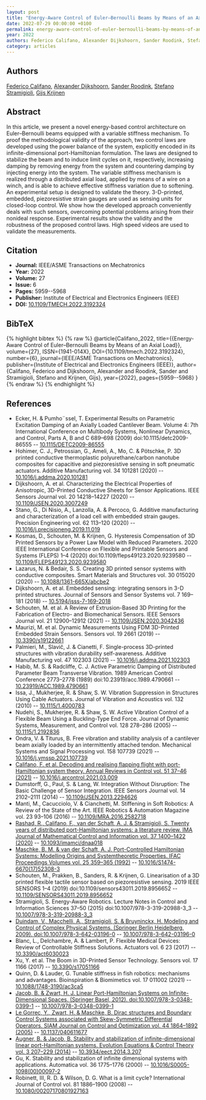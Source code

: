```yaml
---
layout: post
title: "Energy-Aware Control of Euler–Bernoulli Beams by Means of an Axial Load"
date: 2022-07-29 00:00:00 +0100
permalink: energy-aware-control-of-euler-bernoulli-beams-by-means-of-an-axial-load
year: 2022
authors: Federico Califano, Alexander Dijkshoorn, Sander Roodink, Stefano Stramigioli, Gijs Krijnen
category: articles
---
```

 
## Authors
[Federico Califano](authors/federico-califano), [Alexander Dijkshoorn](authors/alexander-dijkshoorn), [Sander Roodink](authors/sander-roodink), [Stefano Stramigioli](authors/stefano-stramigioli), [Gijs Krijnen](authors/gijs-krijnen)
 
## Abstract
In this article, we present a novel energy-based control architecture on Euler–Bernoulli beams equipped with a variable stiffness mechanism. To proof the methodological validity of the approach, two control laws are developed using the power balance of the system, explicitly encoded in its infinite-dimensional port-Hamiltonian formulation. The laws are designed to stabilize the beam and to induce limit cycles on it, respectively, increasing damping by removing energy from the system and countering damping by injecting energy into the system. The variable stiffness mechanism is realized through a distributed axial load, applied by means of a wire on a winch, and is able to achieve effective stiffness variation due to softening. An experimental setup is designed to validate the theory. 3-D-printed, embedded, piezoresistive strain gauges are used as sensing units for closed-loop control. We show how the developed approach conveniently deals with such sensors, overcoming potential problems arising from their nonideal response. Experimental results show the validity and the robustness of the proposed control laws. High speed videos are used to validate the measurements.
 
## Citation
- **Journal:** IEEE/ASME Transactions on Mechatronics
- **Year:** 2022
- **Volume:** 27
- **Issue:** 6
- **Pages:** 5959--5968
- **Publisher:** Institute of Electrical and Electronics Engineers (IEEE)
- **DOI:** [10.1109/TMECH.2022.3192324](https://doi.org/10.1109/TMECH.2022.3192324)
 
## BibTeX
{% highlight bibtex %}
{% raw %}
@article{Califano_2022,
  title={{Energy-Aware Control of Euler–Bernoulli Beams by Means of an Axial Load}},
  volume={27},
  ISSN={1941-014X},
  DOI={10.1109/tmech.2022.3192324},
  number={6},
  journal={IEEE/ASME Transactions on Mechatronics},
  publisher={Institute of Electrical and Electronics Engineers (IEEE)},
  author={Califano, Federico and Dijkshoorn, Alexander and Roodink, Sander and Stramigioli, Stefano and Krijnen, Gijs},
  year={2022},
  pages={5959--5968}
}
{% endraw %}
{% endhighlight %}
 
## References
- Ecker, H. & Pumho¨ssel, T. Experimental Results on Parametric Excitation Damping of an Axially Loaded Cantilever Beam. Volume 4: 7th International Conference on Multibody Systems, Nonlinear Dynamics, and Control, Parts A, B and C 689–698 (2009) doi:10.1115/detc2009-86555 -- [10.1115/DETC2009-86555](https://doi.org/10.1115/DETC2009-86555)
- Hohimer, C. J., Petrossian, G., Ameli, A., Mo, C. & Pötschke, P. 3D printed conductive thermoplastic polyurethane/carbon nanotube composites for capacitive and piezoresistive sensing in soft pneumatic actuators. Additive Manufacturing vol. 34 101281 (2020) -- [10.1016/j.addma.2020.101281](https://doi.org/10.1016/j.addma.2020.101281)
- Dijkshoorn, A. et al. Characterizing the Electrical Properties of Anisotropic, 3D-Printed Conductive Sheets for Sensor Applications. IEEE Sensors Journal vol. 20 14218–14227 (2020) -- [10.1109/JSEN.2020.3007249](https://doi.org/10.1109/JSEN.2020.3007249)
- Stano, G., Di Nisio, A., Lanzolla, A. & Percoco, G. Additive manufacturing and characterization of a load cell with embedded strain gauges. Precision Engineering vol. 62 113–120 (2020) -- [10.1016/j.precisioneng.2019.11.019](https://doi.org/10.1016/j.precisioneng.2019.11.019)
- Kosmas, D., Schouten, M. & Krijnen, G. Hysteresis Compensation of 3D Printed Sensors by a Power Law Model with Reduced Parameters. 2020 IEEE International Conference on Flexible and Printable Sensors and Systems (FLEPS) 1–4 (2020) doi:10.1109/fleps49123.2020.9239580 -- [10.1109/FLEPS49123.2020.9239580](https://doi.org/10.1109/FLEPS49123.2020.9239580)
- Lazarus, N. & Bedair, S. S. Creating 3D printed sensor systems with conductive composites. Smart Materials and Structures vol. 30 015020 (2020) -- [10.1088/1361-665X/abcbe2](https://doi.org/10.1088/1361-665X/abcbe2)
- Dijkshoorn, A. et al. Embedded sensing: integrating sensors in 3-D printed structures. Journal of Sensors and Sensor Systems vol. 7 169–181 (2018) -- [10.5194/jsss-7-169-2018](https://doi.org/10.5194/jsss-7-169-2018)
- Schouten, M. et al. A Review of Extrusion-Based 3D Printing for the Fabrication of Electro- and Biomechanical Sensors. IEEE Sensors Journal vol. 21 12900–12912 (2021) -- [10.1109/JSEN.2020.3042436](https://doi.org/10.1109/JSEN.2020.3042436)
- Maurizi, M. et al. Dynamic Measurements Using FDM 3D-Printed Embedded Strain Sensors. Sensors vol. 19 2661 (2019) -- [10.3390/s19122661](https://doi.org/10.3390/s19122661)
- Palmieri, M., Slavič, J. & Cianetti, F. Single-process 3D-printed structures with vibration durability self-awareness. Additive Manufacturing vol. 47 102303 (2021) -- [10.1016/j.addma.2021.102303](https://doi.org/10.1016/j.addma.2021.102303)
- Habib, M. S. & Radcliffe, C. J. Active Parametric Damping of Distributed Parameter Beam Transverse Vibration. 1989 American Control Conference 2773–2778 (1989) doi:10.23919/acc.1989.4790661 -- [10.23919/ACC.1989.4790661](https://doi.org/10.23919/ACC.1989.4790661)
- Issa, J., Mukherjee, R. & Shaw, S. W. Vibration Suppression in Structures Using Cable Actuators. Journal of Vibration and Acoustics vol. 132 (2010) -- [10.1115/1.4000783](https://doi.org/10.1115/1.4000783)
- Nudehi, S., Mukherjee, R. & Shaw, S. W. Active Vibration Control of a Flexible Beam Using a Buckling-Type End Force. Journal of Dynamic Systems, Measurement, and Control vol. 128 278–286 (2005) -- [10.1115/1.2192836](https://doi.org/10.1115/1.2192836)
- Ondra, V. & Titurus, B. Free vibration and stability analysis of a cantilever beam axially loaded by an intermittently attached tendon. Mechanical Systems and Signal Processing vol. 158 107739 (2021) -- [10.1016/j.ymssp.2021.107739](https://doi.org/10.1016/j.ymssp.2021.107739)
- [Califano, F. et al. Decoding and realising flapping flight with port-Hamiltonian system theory. Annual Reviews in Control vol. 51 37–46 (2021)](decoding-and-realising-flapping-flight-with-port-hamiltonian-system-theory) -- [10.1016/j.arcontrol.2021.03.009](https://doi.org/10.1016/j.arcontrol.2021.03.009)
- Dumstorff, G., Paul, S. & Lang, W. Integration Without Disruption: The Basic Challenge of Sensor Integration. IEEE Sensors Journal vol. 14 2102–2111 (2014) -- [10.1109/JSEN.2013.2294626](https://doi.org/10.1109/JSEN.2013.2294626)
- Manti, M., Cacucciolo, V. & Cianchetti, M. Stiffening in Soft Robotics: A Review of the State of the Art. IEEE Robotics &amp; Automation Magazine vol. 23 93–106 (2016) -- [10.1109/MRA.2016.2582718](https://doi.org/10.1109/MRA.2016.2582718)
- [Rashad, R., Califano, F., van der Schaft, A. J. & Stramigioli, S. Twenty years of distributed port-Hamiltonian systems: a literature review. IMA Journal of Mathematical Control and Information vol. 37 1400–1422 (2020)](twenty-years-of-distributed-port-hamiltonian-systems-a-literature-review) -- [10.1093/imamci/dnaa018](https://doi.org/10.1093/imamci/dnaa018)
- [Maschke, B. M. & van der Schaft, A. J. Port-Controlled Hamiltonian Systems: Modelling Origins and Systemtheoretic Properties. IFAC Proceedings Volumes vol. 25 359–365 (1992)](port-controlled-hamiltonian-systems-modelling-origins-and-systemtheoretic-properties-92) -- [10.1016/S1474-6670(17)52308-3](https://doi.org/10.1016/S1474-6670(17)52308-3)
- Schouten, M., Prakken, B., Sanders, R. & Krijnen, G. Linearisation of a 3D printed flexible tactile sensor based on piezoresistive sensing. 2019 IEEE SENSORS 1–4 (2019) doi:10.1109/sensors43011.2019.8956652 -- [10.1109/SENSORS43011.2019.8956652](https://doi.org/10.1109/SENSORS43011.2019.8956652)
- Stramigioli, S. Energy-Aware Robotics. Lecture Notes in Control and Information Sciences 37–50 (2015) doi:10.1007/978-3-319-20988-3_3 -- [10.1007/978-3-319-20988-3_3](https://doi.org/10.1007/978-3-319-20988-3_3)
- [Duindam, V., Macchelli, A., Stramigioli, S. & Bruyninckx, H. Modeling and Control of Complex Physical Systems. (Springer Berlin Heidelberg, 2009). doi:10.1007/978-3-642-03196-0](modeling-and-control-of-complex-physical-systems) -- [10.1007/978-3-642-03196-0](https://doi.org/10.1007/978-3-642-03196-0)
- Blanc, L., Delchambre, A. & Lambert, P. Flexible Medical Devices: Review of Controllable Stiffness Solutions. Actuators vol. 6 23 (2017) -- [10.3390/act6030023](https://doi.org/10.3390/act6030023)
- Xu, Y. et al. The Boom in 3D-Printed Sensor Technology. Sensors vol. 17 1166 (2017) -- [10.3390/s17051166](https://doi.org/10.3390/s17051166)
- Quinn, D. & Lauder, G. Tunable stiffness in fish robotics: mechanisms and advantages. Bioinspiration &amp; Biomimetics vol. 17 011002 (2021) -- [10.1088/1748-3190/ac3ca5](https://doi.org/10.1088/1748-3190/ac3ca5)
- [Jacob, B. & Zwart, H. J. Linear Port-Hamiltonian Systems on Infinite-Dimensional Spaces. (Springer Basel, 2012). doi:10.1007/978-3-0348-0399-1](linear-port-hamiltonian-systems-on-infinite-dimensional-spaces) -- [10.1007/978-3-0348-0399-1](https://doi.org/10.1007/978-3-0348-0399-1)
- [Le Gorrec, Y., Zwart, H. & Maschke, B. Dirac structures and Boundary Control Systems associated with Skew-Symmetric Differential Operators. SIAM Journal on Control and Optimization vol. 44 1864–1892 (2005)](dirac-structures-and-boundary-control-systems-associated-with-skew-symmetric-differential-operators) -- [10.1137/040611677](https://doi.org/10.1137/040611677)
- [Augner, B. & Jacob, B. Stability and stabilization of infinite-dimensional linear port-Hamiltonian systems. Evolution Equations &amp; Control Theory vol. 3 207–229 (2014)](stability-and-stabilization-of-infinite-dimensional-linear-port-hamiltonian-systems) -- [10.3934/eect.2014.3.207](https://doi.org/10.3934/eect.2014.3.207)
- Gu, K. Stability and stabilization of infinite dimensional systems with applications. Automatica vol. 36 1775–1776 (2000) -- [10.1016/S0005-1098(00)00097-2](https://doi.org/10.1016/S0005-1098(00)00097-2)
- Robinett, III, R. D. & Wilson, D. G. What is a limit cycle? International Journal of Control vol. 81 1886–1900 (2008) -- [10.1080/00207170801927163](https://doi.org/10.1080/00207170801927163)

